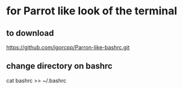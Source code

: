 # for Parrot like look of the terminal

## to download
https://github.com/igorcpp/Parron-like-bashrc.git

## change directory on bashrc
cat bashrc >> ~/.bashrc


